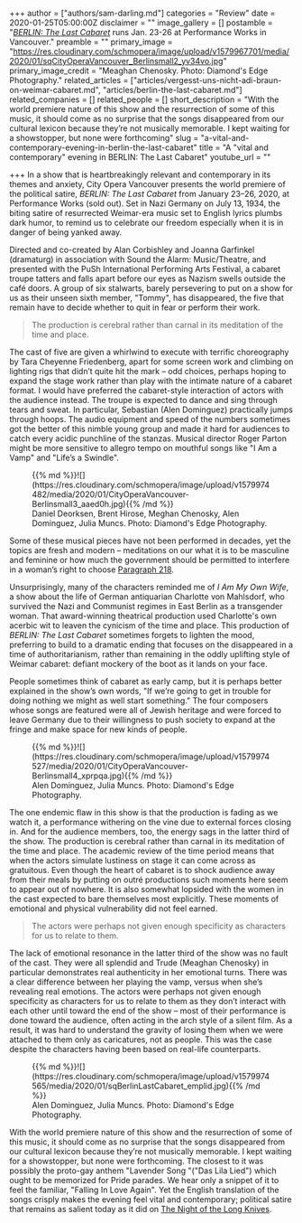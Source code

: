 +++
author = ["authors/sam-darling.md"]
categories = "Review"
date = 2020-01-25T05:00:00Z
disclaimer = ""
image_gallery = []
postamble = "[_BERLIN: The Last Cabaret_](https://cityoperavancouver.com/) runs Jan. 23-26 at Performance Works in Vancouver."
preamble = ""
primary_image = "https://res.cloudinary.com/schmopera/image/upload/v1579967701/media/2020/01/sqCityOperaVancouver_Berlinsmall2_yv34vo.jpg"
primary_image_credit = "Meaghan Chenosky. Photo: Diamond's Edge Photography."
related_articles = ["articles/vergesst-uns-nicht-adi-braun-on-weimar-cabaret.md", "articles/berlin-the-last-cabaret.md"]
related_companies = []
related_people = []
short_description = "With the world premiere nature of this show and the resurrection of some of this music, it should come as no surprise that the songs disappeared from our cultural lexicon because they’re not musically memorable. I kept waiting for a showstopper, but none were forthcoming"
slug = "a-vital-and-contemporary-evening-in-berlin-the-last-cabaret"
title = "A \"vital and contemporary\" evening in BERLIN: The Last Cabaret"
youtube_url = ""

+++
In a show that is heartbreakingly relevant and contemporary in its themes and anxiety, City Opera Vancouver presents the world premiere of the political satire, _BERLIN: The Last Cabaret_ from January 23–26, 2020, at Performance Works (sold out). Set in Nazi Germany on July 13, 1934, the biting satire of resurrected Weimar-era music set to English lyrics plumbs dark humor, to remind us to celebrate our freedom especially when it is in danger of being yanked away.

Directed and co-created by Alan Corbishley and Joanna Garfinkel (dramaturg) in association with Sound the Alarm: Music/Theatre, and presented with the PuSh International Performing Arts Festival, a cabaret troupe tatters and falls apart before our eyes as Nazism swells outside the café doors. A group of six stalwarts, barely persevering to put on a show for us as their unseen sixth member, "Tommy", has disappeared, the five that remain have to decide whether to quit in fear or perform their work.

> The production is cerebral rather than carnal in its meditation of the time and place.

The cast of five are given a whirlwind to execute with terrific choreography by Tara Cheyenne Friedenberg, apart for some screen work and climbing on lighting rigs that didn’t quite hit the mark – odd choices, perhaps hoping to expand the stage work rather than play with the intimate nature of a cabaret format. I would have preferred the cabaret-style interaction of actors with the audience instead. The troupe is expected to dance and sing through tears and sweat. In particular, Sebastian (Alen Dominguez) practically jumps through hoops. The audio equipment and speed of the numbers sometimes got the better of this nimble young group and made it hard for audiences to catch every acidic punchline of the stanzas. Musical director Roger Parton might be more sensitive to allegro tempo on mouthful songs like "I Am a Vamp" and "Life’s a Swindle".

<figure data-type="image">{{% md %}}![](https://res.cloudinary.com/schmopera/image/upload/v1579974482/media/2020/01/CityOperaVancouver-Berlinsmall3_aaed0h.jpg){{% /md %}}

<figcaption>Daniel Deorksen, Brent Hirose, Meghan Chenosky, Alen Dominguez, Julia Muncs. Photo: Diamond's Edge Photography.</figcaption>

</figure>

Some of these musical pieces have not been performed in decades, yet the topics are fresh and modern – meditations on our what it is to be masculine and feminine or how much the government should be permitted to interfere in a woman’s right to choose [Paragraph 218](https://en.wikipedia.org/wiki/Abortion_in_Germany).

Unsurprisingly, many of the characters reminded me of _I Am My Own Wife_, a show about the life of German antiquarian Charlotte von Mahlsdorf, who survived the Nazi and Communist regimes in East Berlin as a transgender woman. That award-winning theatrical production used Charlotte's own acerbic wit to leaven the cynicism of the time and place. This production of _BERLIN: The Last Cabaret_ sometimes forgets to lighten the mood, preferring to build to a dramatic ending that focuses on the disappeared in a time of authoritarianism, rather than remaining in the oddly uplifting style of Weimar cabaret: defiant mockery of the boot as it lands on your face.

People sometimes think of cabaret as early camp, but it is perhaps better explained in the show’s own words, "If we’re going to get in trouble for doing nothing we might as well start something." The four composers whose songs are featured were all of Jewish heritage and were forced to leave Germany due to their willingness to push society to expand at the fringe and make space for new kinds of people.

<figure data-type="image">{{% md %}}![](https://res.cloudinary.com/schmopera/image/upload/v1579974527/media/2020/01/CityOperaVancouver-Berlinsmall4_xprpqa.jpg){{% /md %}}

<figcaption>Alen Dominguez, Julia Muncs. Photo: Diamond's Edge Photography.</figcaption>

</figure>

The one endemic flaw in this show is that the production is fading as we watch it, a performance withering on the vine due to external forces closing in. And for the audience members, too, the energy sags in the latter third of the show. The production is cerebral rather than carnal in its meditation of the time and place. The academic review of the time period means that when the actors simulate lustiness on stage it can come across as gratuitous. Even though the heart of cabaret is to shock audience away from their meals by putting on outré productions such moments here seem to appear out of nowhere. It is also somewhat lopsided with the women in the cast expected to bare themselves most explicitly. These moments of emotional and physical vulnerability did not feel earned.

>  The actors were perhaps not given enough specificity as characters for us to relate to them.

The lack of emotional resonance in the latter third of the show was no fault of the cast. They were all splendid and Trude (Meaghan Chenosky) in particular demonstrates real authenticity in her emotional turns. There was a clear difference between her playing the vamp, versus when she’s revealing real emotions. The actors were perhaps not given enough specificity as characters for us to relate to them as they don’t interact with each other until toward the end of the show – most of their performance is done toward the audience, often acting in the arch style of a silent film. As a result, it was hard to understand the gravity of losing them when we were attached to them only as caricatures, not as people. This was the case despite the characters having been based on real-life counterparts.

<figure data-type="image">{{% md %}}![](https://res.cloudinary.com/schmopera/image/upload/v1579974565/media/2020/01/sqBerlinLastCabaret_emplid.jpg){{% /md %}}

<figcaption>Alen Dominguez, Julia Muncs. Photo: Diamond's Edge Photography.</figcaption>

</figure>

With the world premiere nature of this show and the resurrection of some of this music, it should come as no surprise that the songs disappeared from our cultural lexicon because they’re not musically memorable. I kept waiting for a showstopper, but none were forthcoming. The closest to it was possibly the proto-gay anthem "Lavender Song "("Das Lila Lied") which ought to be memorized for Pride parades. We hear only a snippet of it to feel the familiar, "Falling In Love Again". Yet the English translation of the songs crisply makes the evening feel vital and contemporary; political satire that remains as salient today as it did on [The Night of the Long Knives](https://en.wikipedia.org/wiki/Night_of_the_Long_Knives).